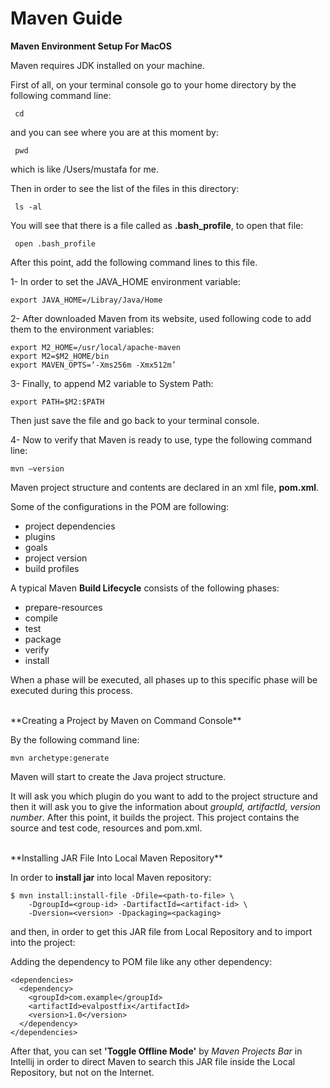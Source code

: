 # Maven Guide

**Maven Environment Setup For MacOS**

Maven requires JDK installed on your machine.

First of all, on your terminal console go to your home directory by the following command line:
```
 cd
```
and you can see where you are at this moment by:
```
 pwd
```
which is like /Users/mustafa for me.

Then in order to see the list of the files in this directory:
```
 ls -al
```
You will see that there is a file called as **.bash_profile**, to open that file:
```
 open .bash_profile
```
After this point, add the following command lines to this file.

1- In order to set the JAVA_HOME environment variable:
```
export JAVA_HOME=/Libray/Java/Home
```

2- After downloaded Maven from its website, used following code to add them to the environment variables:
```
export M2_HOME=/usr/local/apache-maven
export M2=$M2_HOME/bin
export MAVEN_OPTS=‘-Xms256m -Xmx512m’
```
3- Finally, to append M2 variable to System Path:
```
export PATH=$M2:$PATH
```

Then just save the file and go back to your terminal console.

4- Now to verify that Maven is ready to use, type the following command line:
```
mvn —version
```

Maven project structure and contents are declared in an xml file, **pom.xml**.

Some of the configurations in the POM are following:
+ project dependencies
+ plugins
+ goals
+ project version
+ build profiles

A typical Maven **Build Lifecycle** consists of the following phases:
+ prepare-resources
+ compile
+ test
+ package
+ verify
+ install

When a phase will be executed, all phases up to this specific phase will be executed during this process.

<br>
**Creating a Project by Maven on Command Console**

By the following command line:
```
mvn archetype:generate
```

Maven will start to create the Java project structure.

It will ask you which plugin do you want to add to the project structure and then it will ask you to give the information about *groupId, artifactId, version number*. After this point, it builds the project. This project contains the source and test code, resources and pom.xml.

<br>
**Installing JAR File Into Local Maven Repository**

In order to **install jar** into local Maven repository: 
```
$ mvn install:install-file -Dfile=<path-to-file> \
    -DgroupId=<group-id> -DartifactId=<artifact-id> \
    -Dversion=<version> -Dpackaging=<packaging>
```

and then, in order to get this JAR file from Local Repository and to import into the project:

Adding the dependency to POM file like any other dependency:
```
<dependencies>
  <dependency>
    <groupId>com.example</groupId>
    <artifactId>evalpostfix</artifactId>
    <version>1.0</version>
  </dependency>
</dependencies>
```

After that, you can set **'Toggle Offline Mode'** by _Maven Projects Bar_ in Intellij in order to direct Maven to search this JAR file inside the Local Repository, but not on the Internet.
